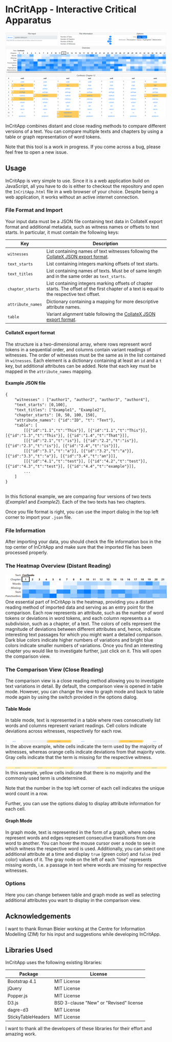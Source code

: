 # InCritApp -  Interactive Critical Apparatus

![InCritApp](/docs/images/tool.PNG)

InCritApp combines distant and close reading methods to compare different versions of a text. You can compare multiple texts and chapters by using a table or graph representation of word tokens.

Note that this tool is a work in progress. If you come across a bug, please feel free to open a new issue.

## Usage

InCritApp is very simple to use. Since it is a web application build on JavaScript, all you have to do is either to checkout the repository and open the `InCritApp.html` file in a web browser of your choice. Despite being a web application, it works without an active internet connection.

### File Format and Import
Your input data must be a JSON file containing text data in CollateX export format and additional metadata, such as witness names or offsets to text starts. In particular, it must contain the following keys:

| Key | Description |
| --- | --- |
| `witnesses` | List containing names of text witnesses following the [CollateX JSON export format](https://collatex.net/doc/#json-output). |
| `text_starts` | List containing integers marking offsets of text starts. |
| `text_titles` | List containing names of texts. Must be of same length and in the same order as `text_starts`. |
| `chapter_starts` | List containing integers marking offsets of chapter starts. The offset of the first chapter of a text is equal to the respective text offset. |
| `attribute_names` | Dictionary containing a mapping for more descriptive attribute names. |
| `table` | Variant alignment table following the [CollateX JSON export format](https://collatex.net/doc/#json-output). |

#### CollateX export format
The structure is a two-dimensional array, where rows represent word tokens in a sequential order, and columns contain variant readings of witnesses. The order of witnesses must be the same as in the list contained in `witnesses`. Each element is a dictionary containing at least an `id` and a `t` key, but additional attributes can be added. Note that each key must be mapped in the `attribute_names` mapping. 

#### Example JSON file
```
{
    "witnesses" : ["author1", "author2", "author3", "author4"],
    "text_starts": [0,100],
    "text_titles": ["Example1", "Example2"],
    "chapter_starts": [0, 50, 100, 150],
    "attribute_names": {"id":"ID", "t": "Text"},
    "table": [
        [[{"id":"1.1","t":"This"}], [{"id":"1.1","t":"This"}], [{"id":"1.3","t":"This"}], [{"id":"1.4","t":"That"}]], 
        [[{"id":"2.1","t":"is"}], [{"id":"2.2","t":"is"}], [{"id":"2.3","t":"is"}], [{"id":"2.4","t":"is"}]],
        [[{"id":"3.1","t":"a"}], [{"id":"3.2","t":"a"}], [{"id":"3.3","t":"a"}], [{"id":"3.4","t":"an"}]],
        [[{"id":"4.1","t":"test"}], [{"id":"4.2","t":"test"}], [{"id":"4.3","t":"test"}], [{"id":"4.4","t":"example"}]],
        ...
    ]
}
    
```

In this fictional example, we are comparing four versions of two texts (*Example1* and *Example2*). Each of the two texts has two chapters. 

Once you file format is right, you can use the import dialog in the top left corner to import your `.json` file.

### File Information
After importing your data, you should check the file information box in the top center of InCritApp and make sure that the imported file has been processed properly. 

### The Heatmap Overview (Distant Reading)
![Heatmap](/docs/images/heatmap.PNG)
One essential part of InCritApp is the heatmap, providing you a distant reading method of imported data and serving as an entry point for the comparison. Each row represents an attribute, such as the number of word tokens or deviations in word tokens, and each column represents a a subdivision, such as a chapter, of a text. The colors of cells represent the magnitude of deviations between different attributes and, hence, indicate interesting text passages for which you might want a detailed comparison. Dark blue colors indicate higher numbers of variations and bright blue colors indicate smaller numbers of variations. Once you find an interesting chapter you would like to investigate further, just click on it. This will open the comparison view. 

### The Comparison View (Close Reading)
The comparison view is a close reading method allowing you to investigate text variations in detail. By default, the comparison view is opened in table mode. However, you can change the view to graph mode and back to table mode again by using the switch provided in the options dialog.

#### Table Mode
In table mode, text is represented in a table where rows consecutively list words and columns represent variant readings. Cell colors indicate deviations across witnesses, respectively for each row.

![Row Example 1](/docs/images/table_row_example_1.PNG)
In the above example, white cells indicate the term used by the majority of witnesses, whereas orange cells indicate deviations from that majority vote. Gray cells indicate that the term is missing for the respective witness.

![Row Example 2](/docs/images/table_row_example_2.PNG)
In this example, yellow cells indicate that there is no majority and the commonly used term is undetermined.

Note that the number in the top left corner of each cell indicates the unique word count in a row.

Further, you can use the options dialog to display attribute information for each cell.

#### Graph Mode
In graph mode, text is represented in the form of a graph, where nodes represent words and edges represent consecutive transitions from one word to another. You can hover the mouse cursor over a node to see in which witness the respective word is used. Additionally, you can select one additional attribute at a time and display `true` (green color) and `false` (red color) values of it. The gray node on the left of each "line" represents missing words, i.e. a passage in text where words are missing for respective witnesses.

### Options
Here you can change between table and graph mode as well as selecting additional attributes you want to display in the comparison view.

## Acknowledgements
I want to thank Roman Bleier working at the Centre for Information Modelling (ZIM) for his input and suggestions while developing InCritApp.

## Libraries  Used
InCritApp uses the following existing libraries:

| Package | License |
| --- | --- |
| Bootstrap 4.1 | MIT License |
| jQuery | MIT License |
| Popper.js | MIT License |
| D3.js | BSD 3-clause "New" or "Revised" license |
| dagre-d3 | MIT License |
| StickyTableHeaders | MIT License |

I want to thank all the developers of these libraries for their effort and amazing work.
